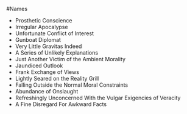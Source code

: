#Names

* Prosthetic Conscience
* Irregular Apocalypse
* Unfortunate Conflict of Interest
* Gunboat Diplomat
* Very Little Gravitas Indeed
* A Series of Unlikely Explanations
* Just Another Victim of the Ambient Morality
* Jaundiced Outlook
* Frank Exchange of Views
* Lightly Seared on the Reality Grill
* Falling Outside the Normal Moral Constraints
* Abundance of Onslaught
* Refreshingly Unconcerned With the Vulgar Exigencies of Veracity
* A Fine Disregard For Awkward Facts
